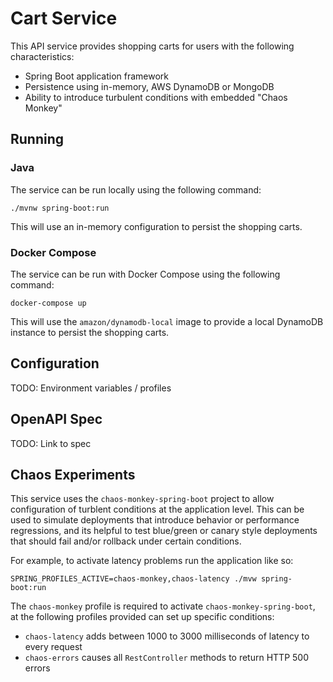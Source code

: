 # Cart Service

This API service provides shopping carts for users with the following characteristics:

- Spring Boot application framework
- Persistence using in-memory, AWS DynamoDB or MongoDB
- Ability to introduce turbulent conditions with embedded "Chaos Monkey"

## Running

### Java

The service can be run locally using the following command:

```
./mvnw spring-boot:run
```

This will use an in-memory configuration to persist the shopping carts.

### Docker Compose

The service can be run with Docker Compose using the following command:

```
docker-compose up
```

This will use the `amazon/dynamodb-local` image to provide a local DynamoDB instance to persist the shopping carts.

## Configuration

TODO: Environment variables / profiles

## OpenAPI Spec

TODO: Link to spec

## Chaos Experiments

This service uses the `chaos-monkey-spring-boot` project to allow configuration of turblent conditions at the application level. This can be used to simulate deployments that introduce behavior or performance regressions, and its helpful to test blue/green or canary style deployments that should fail and/or rollback under certain conditions.

For example, to activate latency problems run the application like so:

```
SPRING_PROFILES_ACTIVE=chaos-monkey,chaos-latency ./mvw spring-boot:run
```

The `chaos-monkey` profile is required to activate `chaos-monkey-spring-boot`, at the following profiles provided can set up specific conditions:
- `chaos-latency` adds between 1000 to 3000 milliseconds of latency to every request
- `chaos-errors` causes all `RestController` methods to return HTTP 500 errors